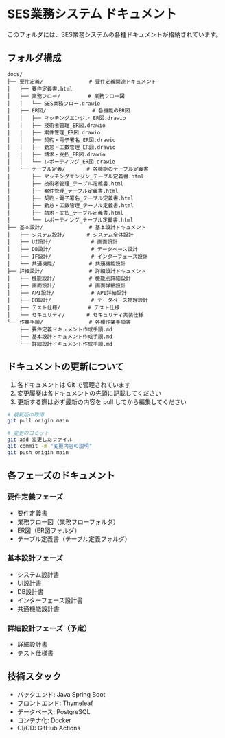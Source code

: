# SES業務システム ドキュメント

このフォルダには、SES業務システムの各種ドキュメントが格納されています。

## フォルダ構成

```
docs/
├── 要件定義/               # 要件定義関連ドキュメント
│   ├── 要件定義書.html
│   ├── 業務フロー/         # 業務フロー図
│   │   └── SES業務フロー.drawio
│   ├── ER図/               # 各機能のER図
│   │   ├── マッチングエンジン_ER図.drawio
│   │   ├── 技術者管理_ER図.drawio
│   │   ├── 案件管理_ER図.drawio
│   │   ├── 契約・電子署名_ER図.drawio
│   │   ├── 勤怠・工数管理_ER図.drawio
│   │   ├── 請求・支払_ER図.drawio
│   │   └── レポーティング_ER図.drawio
│   └── テーブル定義/       # 各機能のテーブル定義書
│       ├── マッチングエンジン_テーブル定義書.html
│       ├── 技術者管理_テーブル定義書.html
│       ├── 案件管理_テーブル定義書.html
│       ├── 契約・電子署名_テーブル定義書.html
│       ├── 勤怠・工数管理_テーブル定義書.html
│       ├── 請求・支払_テーブル定義書.html
│       └── レポーティング_テーブル定義書.html
├── 基本設計/               # 基本設計ドキュメント
│   ├── システム設計/       # システム全体設計
│   ├── UI設計/             # 画面設計
│   ├── DB設計/             # データベース設計
│   ├── IF設計/             # インターフェース設計
│   └── 共通機能/           # 共通機能設計
├── 詳細設計/               # 詳細設計ドキュメント
│   ├── 機能設計/           # 機能別詳細設計
│   ├── 画面設計/           # 画面詳細設計
│   ├── API設計/            # API詳細設計
│   ├── DB設計/             # データベース物理設計
│   ├── テスト仕様/         # テスト仕様
│   └── セキュリティ/       # セキュリティ実装仕様
└── 作業手順/               # 各種作業手順書
    ├── 要件定義ドキュメント作成手順.md
    ├── 基本設計ドキュメント作成手順.md
    └── 詳細設計ドキュメント作成手順.md
```

## ドキュメントの更新について

1. 各ドキュメントは Git で管理されています
2. 変更履歴は各ドキュメントの先頭に記載してください
3. 更新する際は必ず最新の内容を pull してから編集してください

```bash
# 最新版の取得
git pull origin main

# 変更のコミット
git add 変更したファイル
git commit -m "変更内容の説明"
git push origin main
```

## 各フェーズのドキュメント

### 要件定義フェーズ
- 要件定義書
- 業務フロー図（業務フローフォルダ）
- ER図（ER図フォルダ）
- テーブル定義書（テーブル定義フォルダ）

### 基本設計フェーズ
- システム設計書
- UI設計書
- DB設計書
- インターフェース設計書
- 共通機能設計書

### 詳細設計フェーズ（予定）
- 詳細設計書
- テスト仕様書

## 技術スタック

- バックエンド: Java Spring Boot
- フロントエンド: Thymeleaf
- データベース: PostgreSQL
- コンテナ化: Docker
- CI/CD: GitHub Actions
